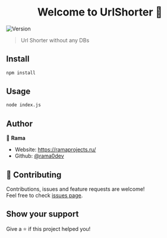 <h1 align="center">Welcome to UrlShorter 👋</h1>
<p>
  <img alt="Version" src="https://img.shields.io/badge/version-1.0.0-blue.svg?cacheSeconds=2592000" />
</p>

> Url Shorter without any DBs

## Install

```sh
npm install
```

## Usage

```sh
node index.js
```

## Author

👤 **Rama**

* Website: https://ramaprojects.ru/
* Github: [@rama0dev](https://github.com/rama0dev)

## 🤝 Contributing

Contributions, issues and feature requests are welcome!<br />Feel free to check [issues page](https://github.com/rama0dev/UrlShorter/issues). 

## Show your support

Give a ⭐️ if this project helped you!

